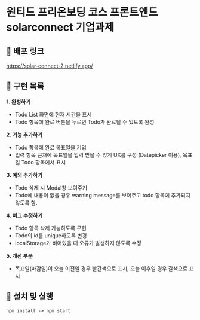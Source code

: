 
#  원티드 프리온보딩 코스 프론트엔드 solarconnect 기업과제

## 🔗 배포 링크
https://solar-connect-2.netlify.app/



## 📑 구현 목록
**1. 완성하기**
- Todo List 화면에 현재 시간을 표시
- Todo 항목에 완료 버튼을 누르면 Todo가 완료될 수 있도록 완성

**2. 기능 추가하기**
- Todo 항목에 완료 목표일을 기입
- 입력 항목 근처에 목표일을 입력 받을 수 있게 UX를 구성 (Datepicker 이용), 목표일 Todo 항목에서 표시

**3. 예외 추가하기**
- Todo 삭제 시 Modal창 보여주기
- Todo에 내용이 없을 경우 warning message를 보여주고 todo 항목에 추가되지 않도록 함.

**4. 버그 수정하기**
- Todo 항목 삭제 가능하도록 구현
- Todo의 id를 unique하도록 변경
- localStorage가 비어있을 때 오류가 발생하지 않도록 수정

**5. 개선 부분**
- 목표일(마감일)이 오늘 이전일 경우 빨간색으로 표시, 오늘 이후일 경우 갈색으로 표시

## 🔧 설치 및 실행
`npm install -> npm start`
